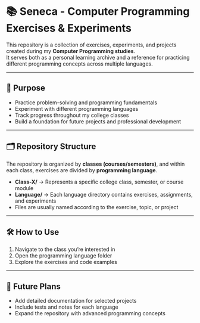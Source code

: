 # 📚 Seneca - Computer Programming Exercises & Experiments  

This repository is a collection of exercises, experiments, and projects created during my **Computer Programming studies**.  
It serves both as a personal learning archive and a reference for practicing different programming concepts across multiple languages.  

---

## 🎯 Purpose  
- Practice problem-solving and programming fundamentals  
- Experiment with different programming languages  
- Track progress throughout my college classes  
- Build a foundation for future projects and professional development  

---

## 🗂️ Repository Structure  

The repository is organized by **classes (courses/semesters)**, and within each class, exercises are divided by **programming language**.  


- **Class-X/** → Represents a specific college class, semester, or course module  
- **Language/** → Each language directory contains exercises, assignments, and experiments  
- Files are usually named according to the exercise, topic, or project  

---

## 🛠️ How to Use  
1. Navigate to the class you’re interested in  
2. Open the programming language folder  
3. Explore the exercises and code examples  

---

## 🚀 Future Plans  
- Add detailed documentation for selected projects  
- Include tests and notes for each language  
- Expand the repository with advanced programming concepts  

